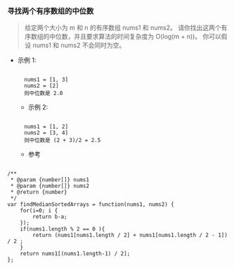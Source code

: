 ### 寻找两个有序数组的中位数
> 给定两个大小为 m 和 n 的有序数组 nums1 和 nums2。
> 请你找出这两个有序数组的中位数，并且要求算法的时间复杂度为 O(log(m + n))。
> 你可以假设 nums1 和 nums2 不会同时为空。

- 示例 1:
  <pre><code>
    nums1 = [1, 3]
    nums2 = [2]
    则中位数是 2.0
  </code></pre>

  - 示例 2:
  <pre><code>
    nums1 = [1, 2]
    nums2 = [3, 4]
    则中位数是 (2 + 3)/2 = 2.5
  </code></pre>

  - 参考
<pre><code>
/**
 * @param {number[]} nums1
 * @param {number[]} nums2
 * @return {number}
 */
var findMedianSortedArrays = function(nums1, nums2) {
    for(i=0; i<nums2.length; i++){
        nums1.push(nums2[i]);
    }
    nums1 = nums1.sort((a,b) => { 
        return b-a;
    });
    if(nums1.length % 2 == 0 ){
        return (nums1[nums1.length / 2] + nums1[nums1.length / 2 - 1]) / 2 ;
    }
    return nums1[(nums1.length-1) / 2];
};
</code></pre>